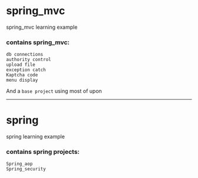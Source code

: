 # spring_mvc
spring_mvc learning example<br/>

### contains spring_mvc:
    db connections
    authority control
    upload file
    exception catch
    Kaptcha code
    menu display
And a `base project` using most of upon

-------------------------------------------
# spring
spring learning example<br/>

### contains spring projects:
    Spring_aop
    Spring_security

